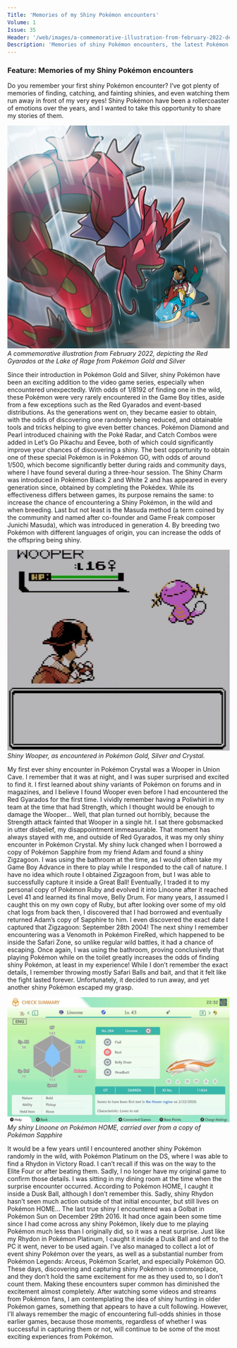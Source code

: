 ```yaml
---
Title: 'Memories of my Shiny Pokémon encounters'
Volume: 1
Issue: 35
Header: '/web/images/a-commemorative-illustration-from-february-2022-depicting-the-red-gyarados-at-the-lake-of-rage-from-.jpeg'
Description: 'Memories of shiny Pokémon encounters, the latest Pokémon news, and more from the Johto Times mailbag!'
---
```

### Feature: Memories of my Shiny Pokémon encounters
Do you remember your first shiny Pokémon encounter? I’ve got plenty of memories of finding, catching, and fainting shinies, and even watching them run away in front of my very eyes! Shiny Pokémon have been a rollercoaster of emotions over the years, and I wanted to take this opportunity to share my stories of them.

[![A commemorative illustration from February 2022, depicting the Red Gyarados at the Lake of Rage from Pokémon Gold and Silver](/web/images/a-commemorative-illustration-from-february-2022-depicting-the-red-gyarados-at-the-lake-of-rage-from-.jpeg)](/web/images/a-commemorative-illustration-from-february-2022-depicting-the-red-gyarados-at-the-lake-of-rage-from-.jpeg)*A commemorative illustration from February 2022, depicting the Red Gyarados at the Lake of Rage from Pokémon Gold and Silver*

Since their introduction in Pokémon Gold and Silver, shiny Pokémon have been an exciting addition to the video game series, especially when encountered unexpectedly. With odds of 1/8192 of finding one in the wild, these Pokémon were very rarely encountered in the Game Boy titles, aside from a few exceptions such as the Red Gyarados and event-based distributions. As the generations went on, they became easier to obtain, with the odds of discovering one randomly being reduced, and obtainable tools and tricks helping to give even better chances.
Pokémon Diamond and Pearl introduced chaining with the Poké Radar, and Catch Combos were added in Let’s Go Pikachu and Eevee, both of which could significantly improve your chances of discovering a shiny. The best opportunity to obtain one of these special Pokémon is in Pokémon GO, with odds of around 1/500, which become significantly better during raids and community days, where I have found several during a three-hour session.
The Shiny Charm was introduced in Pokémon Black 2 and White 2 and has appeared in every generation since, obtained by completing the Pokédex. While its effectiveness differs between games, its purpose remains the same: to increase the chance of encountering a Shiny Pokémon, in the wild and when breeding. Last but not least is the Masuda method (a term coined by the community and named after co-founder and Game Freak composer Junichi Masuda), which was introduced in generation 4. By breeding two Pokémon with different languages of origin, you can increase the odds of the offspring being shiny.

[![Shiny Wooper, as encountered in Pokémon Gold, Silver and Crystal.](/web/images/shiny-wooper-as-encountered-in-pokemon-gold-silver-and-crystal.jpeg)](/web/images/shiny-wooper-as-encountered-in-pokemon-gold-silver-and-crystal.jpeg)*Shiny Wooper, as encountered in Pokémon Gold, Silver and Crystal.*

My first ever shiny encounter in Pokémon Crystal was a Wooper in Union Cave. I remember that it was at night, and I was super surprised and excited to find it. I first learned about shiny variants of Pokémon on forums and in magazines, and I believe I found Wooper even before I had encountered the Red Gyarados for the first time. I vividly remember having a Poliwhirl in my team at the time that had Strength, which I thought would be enough to damage the Wooper…
Well, that plan turned out horribly, because the Strength attack fainted that Wooper in a single hit. I sat there gobsmacked in utter disbelief, my disappointment immeasurable. That moment has always stayed with me, and outside of Red Gyarados, it was my only shiny encounter in Pokémon Crystal.
My shiny luck changed when I borrowed a copy of Pokémon Sapphire from my friend Adam and found a shiny Zigzagoon. I was using the bathroom at the time, as I would often take my Game Boy Advance in there to play while I responded to the call of nature. I have no idea which route I obtained Zigzagoon from, but I was able to successfully capture it inside a Great Ball! Eventually, I traded it to my personal copy of Pokémon Ruby and evolved it into Linoone after it reached Level 41 and learned its final move, Belly Drum. For many years, I assumed I caught this on my own copy of Ruby, but after looking over some of my old chat logs from back then, I discovered that I had borrowed and eventually returned Adam’s copy of Sapphire to him. I even discovered the exact date I captured that Zigzagoon: September 28th 2004!
The next shiny I remember encountering was a Venomoth in Pokémon FireRed, which happened to be inside the Safari Zone, so unlike regular wild battles, it had a chance of escaping. Once again, I was using the bathroom, proving conclusively that playing Pokémon while on the toilet greatly increases the odds of finding shiny Pokémon, at least in my experience! While I don’t remember the exact details, I remember throwing mostly Safari Balls and bait, and that it felt like the fight lasted forever. Unfortunately, it decided to run away, and yet another shiny Pokémon escaped my grasp.

[![My shiny Linoone on Pokémon HOME, carried over from a copy of Pokémon Sapphire](/web/images/my-shiny-linoone-on-pokemon-home-carried-over-from-a-copy-of-pokemon-sapphire.jpeg)](/web/images/my-shiny-linoone-on-pokemon-home-carried-over-from-a-copy-of-pokemon-sapphire.jpeg)*My shiny Linoone on Pokémon HOME, carried over from a copy of Pokémon Sapphire*

It would be a few years until I encountered another shiny Pokémon randomly in the wild, with Pokémon Platinum on the DS, where I was able to find a Rhydon in Victory Road. I can’t recall if this was on the way to the Elite Four or after beating them. Sadly, I no longer have my original game to confirm those details. I was sitting in my dining room at the time when the surprise encounter occurred. According to Pokémon HOME, I caught it inside a Dusk Ball, although I don’t remember this. Sadly, shiny Rhydon hasn’t seen much action outside of that initial encounter, but still lives on Pokémon HOME…
The last true shiny I encountered was a Golbat in Pokémon Sun on December 29th 2016. It had once again been some time since I had come across any shiny Pokémon, likely due to me playing Pokémon much less than I originally did, so it was a neat surprise. Just like my Rhydon in Pokémon Platinum, I caught it inside a Dusk Ball and off to the PC it went, never to be used again.
I’ve also managed to collect a lot of event shiny Pokémon over the years, as well as a substantial number from Pokémon Legends: Arceus, Pokémon Scarlet, and especially Pokémon GO. These days, discovering and capturing shiny Pokémon is commonplace, and they don’t hold the same excitement for me as they used to, so I don’t count them. Making these encounters super common has diminished the excitement almost completely. After watching some videos and streams from Pokémon fans, I am contemplating the idea of shiny hunting in older Pokémon games, something that appears to have a cult following. However, I'll always remember the magic of encountering full-odds shinies in those earlier games, because those moments, regardless of whether I was successful in capturing them or not, will continue to be some of the most exciting experiences from Pokémon.